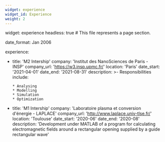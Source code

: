 ```yaml
---
widget: experience
widget_id: Experience
weight: 2
---
```

widget: experience
headless: true  # This file represents a page section.

date_format: Jan 2006

experience:

* title: 'M2 Intership'
  company: 'Institut des NanoSciences de Paris - INSP'
  company_url: 'https://w3.insp.upmc.fr/'
  location: 'Paris'
  date_start: '2021-04-01'
  date_end: '2021-08-31'
  description: >-
      Responsibilities include:

  ```
  * Analysing
  * Modelling
  * Simulation
  * Optimization
  ```
* title: 'M1 Intership'
      company: 'Laboratoire plasma et conversion d'énergie - LAPLACE'
      company_url: 'http://www.laplace.univ-tlse.fr/'
      location: 'Toulouse'
      date_start: '2020-06'
      date_end: '2020-08'
      description: 'Development under MATLAB of a program for calculating electromagnetic fields around a rectangular opening supplied by a guide
  rectangular wave'